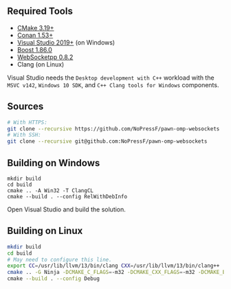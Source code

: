 ## Required Tools

* [CMake 3.19+](https://cmake.org/)
* [Conan 1.53+](https://conan.io/)
* [Visual Studio 2019+](https://www.visualstudio.com/) (on Windows)
* [Boost 1.86.0](https://www.boost.org/releases/1.86.0/)
* [WebSocketpp 0.8.2](https://github.com/zaphoyd/websocketpp)
* Clang (on Linux)

Visual Studio needs the `Desktop development with C++` workload with the `MSVC v142`, `Windows 10 SDK`, and `C++ Clang tools for Windows` components.

## Sources

```bash
# With HTTPS:
git clone --recursive https://github.com/NoPressF/pawn-omp-websockets
# With SSH:
git clone --recursive git@github.com:NoPressF/pawn-omp-websockets
```

## Building on Windows

```
mkdir build
cd build
cmake .. -A Win32 -T ClangCL
cmake --build . --config RelWithDebInfo
```

Open Visual Studio and build the solution.

## Building on Linux

```bash
mkdir build
cd build
# May need to configure this line.
export CC=/usr/lib/llvm/13/bin/clang CXX=/usr/lib/llvm/13/bin/clang++
cmake .. -G Ninja -DCMAKE_C_FLAGS=-m32 -DCMAKE_CXX_FLAGS=-m32 -DCMAKE_BUILD_TYPE=Debug \
cmake --build . --config Debug
```
